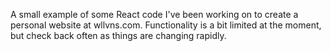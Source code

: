 A small example of some React code I've been working on to create a personal website at wllvns.com. Functionality is a bit limited at the moment, but check back often as things are changing rapidly.